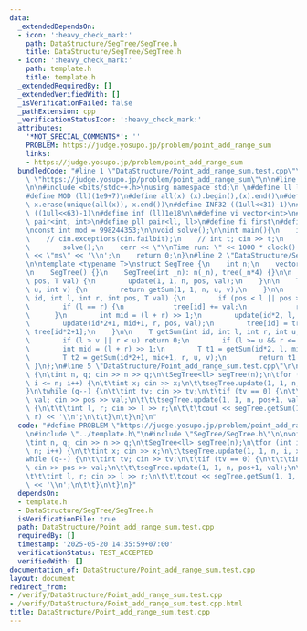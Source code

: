 ```yaml
---
data:
  _extendedDependsOn:
  - icon: ':heavy_check_mark:'
    path: DataStructure/SegTree/SegTree.h
    title: DataStructure/SegTree/SegTree.h
  - icon: ':heavy_check_mark:'
    path: template.h
    title: template.h
  _extendedRequiredBy: []
  _extendedVerifiedWith: []
  _isVerificationFailed: false
  _pathExtension: cpp
  _verificationStatusIcon: ':heavy_check_mark:'
  attributes:
    '*NOT_SPECIAL_COMMENTS*': ''
    PROBLEM: https://judge.yosupo.jp/problem/point_add_range_sum
    links:
    - https://judge.yosupo.jp/problem/point_add_range_sum
  bundledCode: "#line 1 \"DataStructure/Point_add_range_sum.test.cpp\"\n#define PROBLEM\
    \ \"https://judge.yosupo.jp/problem/point_add_range_sum\"\n\n#line 2 \"template.h\"\
    \n\n#include <bits/stdc++.h>\nusing namespace std;\n \n#define ll long long\n\
    #define MOD (ll)(1e9+7)\n#define all(x) (x).begin(),(x).end()\n#define unique(x)\
    \ x.erase(unique(all(x)), x.end())\n#define INF32 ((1ull<<31)-1)\n#define INF64\
    \ ((1ull<<63)-1)\n#define inf (ll)1e18\n\n#define vi vector<int>\n#define pii\
    \ pair<int, int>\n#define pll pair<ll, ll>\n#define fi first\n#define se second\n\
    \nconst int mod = 998244353;\n\nvoid solve();\n\nint main(){\n    ios_base::sync_with_stdio(false);cin.tie(NULL);\n\
    \    // cin.exceptions(cin.failbit);\n    // int t; cin >> t;\n    // while(t--)\n\
    \        solve();\n    cerr << \"\\nTime run: \" << 1000 * clock() / CLOCKS_PER_SEC\
    \ << \"ms\" << '\\n';\n    return 0;\n}\n#line 2 \"DataStructure/SegTree/SegTree.h\"\
    \n\ntemplate <typename T>\nstruct SegTree {\n    int n;\n    vector<T> tree;\n\
    \n    SegTree() {}\n    SegTree(int _n): n(_n), tree(_n*4) {}\n\n    void update(int\
    \ pos, T val) {\n        update(1, 1, n, pos, val);\n    }\n\n    T getSum(int\
    \ u, int v) {\n        return getSum(1, 1, n, u, v);\n    }\n\n    void update(int\
    \ id, int l, int r, int pos, T val) {\n        if (pos < l || pos > r) return;\n\
    \        if (l == r) {\n            tree[id] += val;\n            return;\n  \
    \      }\n        int mid = (l + r) >> 1;\n        update(id*2, l, mid, pos, val);\n\
    \        update(id*2+1, mid+1, r, pos, val);\n        tree[id] = tree[id*2] +\
    \ tree[id*2+1];\n    }\n\n    T getSum(int id, int l, int r, int u, int v) {\n\
    \        if (l > v || r < u) return 0;\n        if (l >= u && r <= v) return tree[id];\n\
    \        int mid = (l + r) >> 1;\n        T t1 = getSum(id*2, l, mid, u, v);\n\
    \        T t2 = getSum(id*2+1, mid+1, r, u, v);\n        return t1 + t2;\n   \
    \ }\n};\n#line 5 \"DataStructure/Point_add_range_sum.test.cpp\"\n\nvoid solve()\
    \ {\n\tint n, q; cin >> n >> q;\n\tSegTree<ll> segTree(n);\n\tfor (int i = 1;\
    \ i <= n; i++) {\n\t\tint x; cin >> x;\n\t\tsegTree.update(1, 1, n, i, x);\n\t\
    }\n\twhile (q--) {\n\t\tint tv; cin >> tv;\n\t\tif (tv == 0) {\n\t\t\tint pos,\
    \ val; cin >> pos >> val;\n\t\t\tsegTree.update(1, 1, n, pos+1, val);\n\t\t} else\
    \ {\n\t\t\tint l, r; cin >> l >> r;\n\t\t\tcout << segTree.getSum(1, 1, n, l+1,\
    \ r) << '\\n';\n\t\t}\n\t}\n}\n"
  code: "#define PROBLEM \"https://judge.yosupo.jp/problem/point_add_range_sum\"\n\
    \n#include \"../template.h\"\n#include \"SegTree/SegTree.h\"\n\nvoid solve() {\n\
    \tint n, q; cin >> n >> q;\n\tSegTree<ll> segTree(n);\n\tfor (int i = 1; i <=\
    \ n; i++) {\n\t\tint x; cin >> x;\n\t\tsegTree.update(1, 1, n, i, x);\n\t}\n\t\
    while (q--) {\n\t\tint tv; cin >> tv;\n\t\tif (tv == 0) {\n\t\t\tint pos, val;\
    \ cin >> pos >> val;\n\t\t\tsegTree.update(1, 1, n, pos+1, val);\n\t\t} else {\n\
    \t\t\tint l, r; cin >> l >> r;\n\t\t\tcout << segTree.getSum(1, 1, n, l+1, r)\
    \ << '\\n';\n\t\t}\n\t}\n}"
  dependsOn:
  - template.h
  - DataStructure/SegTree/SegTree.h
  isVerificationFile: true
  path: DataStructure/Point_add_range_sum.test.cpp
  requiredBy: []
  timestamp: '2025-05-20 14:35:59+07:00'
  verificationStatus: TEST_ACCEPTED
  verifiedWith: []
documentation_of: DataStructure/Point_add_range_sum.test.cpp
layout: document
redirect_from:
- /verify/DataStructure/Point_add_range_sum.test.cpp
- /verify/DataStructure/Point_add_range_sum.test.cpp.html
title: DataStructure/Point_add_range_sum.test.cpp
---
```

